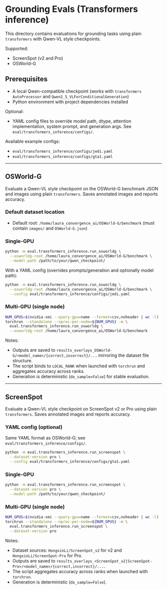 # Grounding Evals (Transformers inference)

This directory contains evaluations for grounding tasks using plain `transformers` with Qwen-VL style checkpoints.

Supported:

- ScreenSpot (v2 and Pro)
- OSWorld-G

## Prerequisites
- A local Qwen-compatible checkpoint (works with `transformers` `AutoProcessor` and `Qwen2_5_VLForConditionalGeneration`)
- Python environment with project dependencies installed

Optional:
- YAML config files to override model path, dtype, attention implementation, system prompt, and generation args. See `eval/transformers_inference/configs/`.

Available example configs:
- `eval/transformers_inference/configs/jedi.yaml`
- `eval/transformers_inference/configs/gta1.yaml`

---

## OSWorld-G

Evaluate a Qwen-VL style checkpoint on the OSWorld-G benchmark JSON and images using plain `transformers`. Saves annotated images and reports accuracy.

### Default dataset location
- Default root: `/home/laura_convergence_ai/OSWorld-G/benchmark` (must contain `images/` and `OSWorld-G.json`)

### Single-GPU
```bash
python -m eval.transformers_inference.run_osworldg \
  --osworldg-root /home/laura_convergence_ai/OSWorld-G/benchmark \
  --model-path /path/to/your/qwen_checkpoint/
```

With a YAML config (overrides prompts/generation and optionally model path):
```bash
python -m eval.transformers_inference.run_osworldg \
  --osworldg-root /home/laura_convergence_ai/OSWorld-G/benchmark \
  --config eval/transformers_inference/configs/jedi.yaml
```

### Multi-GPU (single node)
```bash
NUM_GPUS=$(nvidia-smi --query-gpu=name --format=csv,noheader | wc -l)
torchrun --standalone --nproc-per-node=${NUM_GPUS} -m \
  eval.transformers_inference.run_osworldg \
  --osworldg-root /home/laura_convergence_ai/OSWorld-G/benchmark
```

Notes:
- Outputs are saved to `results_overlays_OSWorld-G/<model_name>/{correct,incorrect}/...` mirroring the dataset file structure.
- The script binds to `LOCAL_RANK` when launched with `torchrun` and aggregates accuracy across ranks.
- Generation is deterministic (`do_sample=False`) for stable evaluation.

---

## ScreenSpot

Evaluate a Qwen-VL style checkpoint on ScreenSpot v2 or Pro using plain `transformers`. Saves annotated images and reports accuracy.

### YAML config (optional)
Same YAML format as OSWorld-G; see `eval/transformers_inference/configs/`.
```bash
python -m eval.transformers_inference.run_screenspot \
  --dataset-version pro \
  --config eval/transformers_inference/configs/gta1.yaml
```

### Single-GPU
```bash
python -m eval.transformers_inference.run_screenspot \
  --dataset-version pro \
  --model-path /path/to/your/qwen_checkpoint/
```

### Multi-GPU (single node)
```bash
NUM_GPUS=$(nvidia-smi --query-gpu=name --format=csv,noheader | wc -l)
torchrun --standalone --nproc-per-node=${NUM_GPUS} -m \
  eval.transformers_inference.run_screenspot \
  --dataset-version pro
```

Notes:
- Dataset sources: `HongxinLi/ScreenSpot_v2` for v2 and `HongxinLi/ScreenSpot-Pro` for Pro.
- Outputs are saved to `results_overlays_<ScreenSpot_v2|ScreenSpot-Pro>/<model_name>/{correct,incorrect}/...`.
- The script aggregates accuracy across ranks when launched with `torchrun`.
- Generation is deterministic (`do_sample=False`). 